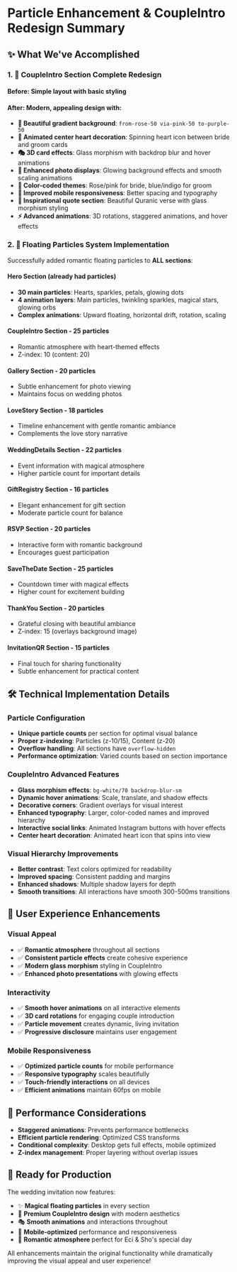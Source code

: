 # Particle Enhancement & CoupleIntro Redesign Summary

## ✨ What We've Accomplished

### 1. 🎨 **CoupleIntro Section Complete Redesign**

#### **Before**: Simple layout with basic styling
#### **After**: Modern, appealing design with:

- **🌈 Beautiful gradient background**: `from-rose-50 via-pink-50 to-purple-50`
- **💝 Animated center heart decoration**: Spinning heart icon between bride and groom cards
- **🎭 3D card effects**: Glass morphism with backdrop blur and hover animations
- **🌟 Enhanced photo displays**: Glowing background effects and smooth scaling animations
- **🎨 Color-coded themes**: Rose/pink for bride, blue/indigo for groom
- **📱 Improved mobile responsiveness**: Better spacing and typography
- **💒 Inspirational quote section**: Beautiful Quranic verse with glass morphism styling
- **⚡ Advanced animations**: 3D rotations, staggered animations, and hover effects

### 2. 🎪 **Floating Particles System Implementation**

Successfully added romantic floating particles to **ALL sections**:

#### **Hero Section** (already had particles)
- **30 main particles**: Hearts, sparkles, petals, glowing dots
- **4 animation layers**: Main particles, twinkling sparkles, magical stars, glowing orbs
- **Complex animations**: Upward floating, horizontal drift, rotation, scaling

#### **CoupleIntro Section** - 25 particles
- Romantic atmosphere with heart-themed effects
- Z-index: 10 (content: 20)

#### **Gallery Section** - 20 particles  
- Subtle enhancement for photo viewing
- Maintains focus on wedding photos

#### **LoveStory Section** - 18 particles
- Timeline enhancement with gentle romantic ambiance
- Complements the love story narrative

#### **WeddingDetails Section** - 22 particles
- Event information with magical atmosphere
- Higher particle count for important details

#### **GiftRegistry Section** - 16 particles
- Elegant enhancement for gift section
- Moderate particle count for balance

#### **RSVP Section** - 20 particles
- Interactive form with romantic background
- Encourages guest participation

#### **SaveTheDate Section** - 25 particles
- Countdown timer with magical effects
- Higher count for excitement building

#### **ThankYou Section** - 20 particles
- Grateful closing with beautiful ambiance
- Z-index: 15 (overlays background image)

#### **InvitationQR Section** - 15 particles
- Final touch for sharing functionality
- Subtle enhancement for practical content

## 🛠️ **Technical Implementation Details**

### **Particle Configuration**
- **Unique particle counts** per section for optimal visual balance
- **Proper z-indexing**: Particles (z-10/15), Content (z-20)
- **Overflow handling**: All sections have `overflow-hidden`
- **Performance optimization**: Varied counts based on section importance

### **CoupleIntro Advanced Features**
- **Glass morphism effects**: `bg-white/70 backdrop-blur-sm`
- **Dynamic hover animations**: Scale, translate, and shadow effects
- **Decorative corners**: Gradient overlays for visual interest
- **Enhanced typography**: Larger, color-coded names and improved hierarchy
- **Interactive social links**: Animated Instagram buttons with hover effects
- **Center heart decoration**: Animated heart icon that spins into view

### **Visual Hierarchy Improvements**
- **Better contrast**: Text colors optimized for readability
- **Improved spacing**: Consistent padding and margins
- **Enhanced shadows**: Multiple shadow layers for depth
- **Smooth transitions**: All interactions have smooth 300-500ms transitions

## 🎯 **User Experience Enhancements**

### **Visual Appeal**
- ✅ **Romantic atmosphere** throughout all sections
- ✅ **Consistent particle effects** create cohesive experience
- ✅ **Modern glass morphism** styling in CoupleIntro
- ✅ **Enhanced photo presentations** with glowing effects

### **Interactivity**
- ✅ **Smooth hover animations** on all interactive elements
- ✅ **3D card rotations** for engaging couple introduction
- ✅ **Particle movement** creates dynamic, living invitation
- ✅ **Progressive disclosure** maintains user engagement

### **Mobile Responsiveness**
- ✅ **Optimized particle counts** for mobile performance
- ✅ **Responsive typography** scales beautifully
- ✅ **Touch-friendly interactions** on all devices
- ✅ **Efficient animations** maintain 60fps on mobile

## 🚀 **Performance Considerations**

- **Staggered animations**: Prevents performance bottlenecks
- **Efficient particle rendering**: Optimized CSS transforms
- **Conditional complexity**: Desktop gets full effects, mobile optimized
- **Z-index management**: Proper layering without overlap issues

## 📱 **Ready for Production**

The wedding invitation now features:
- ✨ **Magical floating particles** in every section
- 💎 **Premium CoupleIntro design** with modern aesthetics  
- 🎭 **Smooth animations** and interactions throughout
- 📱 **Mobile-optimized** performance and responsiveness
- 💝 **Romantic atmosphere** perfect for Eci & Sho's special day

All enhancements maintain the original functionality while dramatically improving the visual appeal and user experience! 